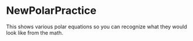 # NewPolarPractice

This shows various polar equations so you can recognize what they would look like from the math.